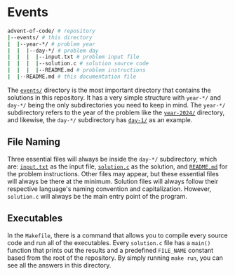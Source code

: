 # Events

```bash
advent-of-code/ # repository
|--events/ # this directory
|  |--year-*/ # problem year
|  |  |--day-*/ # problem day
|  |  |  |--input.txt # problem input file
|  |  |  |--solution.c # solution source code
|  |  |  |--README.md # problem instructions
|  |--README.md # this documentation file
```

The [`events/`](./) directory is the most important directory that contains the solutions in this repository. It has a very simple structure with `year-*/` and `day-*/` being the only subdirectories you need to keep in mind. The `year-*/` subdirectory refers to the year of the problem like the [`year-2024/`](./year-2024/) directory, and likewise, the `day-*/` subdirectory has [`day-1/`](./year-2024/day-1/) as an example. 

## File Naming

Three essential files will always be inside the `day-*/` subdirectory, which are: [`input.txt`](./year-2024/day-1/input.txt) as the input file, [`solution.c`](./year-2024/day-1/solution.c) as the solution, and [`README.md`](./year-2024/day-1/README.md) for the problem instructions. Other files may appear, but these essential files will always be there at the minimum. Solution files will always follow their respective language's naming convention and capitalization. However, `solution.c` will always be the main entry point of the program. 

## Executables

In the `Makefile`, there is a command that allows you to compile every source code and run all of the executables. Every `solution.c` file has a `main()` function that prints out the results and a predefined `FILE_NAME` constant based from the root of the repository. By simply running `make run`, you can see all the answers in this directory.
